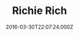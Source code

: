 ---
title: "Richie Rich"
year: 1994
date: 2016-03-30T22:07:24.000Z
permalink: /almanac/movies/2016-03-30-richie-rich/index.html
link: https://letterboxd.com/rknightuk/film/rihie-rih/
rating: 3
---